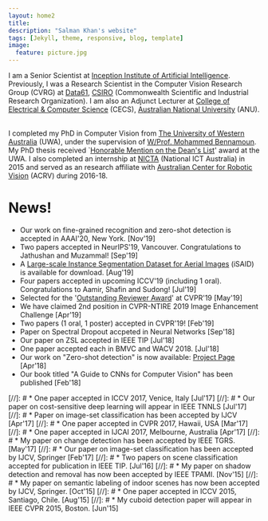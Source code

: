 ```yaml
---
layout: home2
title: 
description: "Salman Khan's website"
tags: [Jekyll, theme, responsive, blog, template]
image:
  feature: picture.jpg
---
```

I am a Senior Scientist at [Inception Institute of Artificial Intelligence](http://www.inceptioniai.org/). Previously, I was a Research Scientist in the Computer Vision Research Group (CVRG) at [Data61](http://www.data61.csiro.au/), [CSIRO](http://www.csiro.au/) (Commonwealth Scientific and Industrial Research Organization). I am also an Adjunct Lecturer at [College of Electrical & Computer Science](http://cecs.anu.edu.au/) (CECS), [Australian National University](https://www.anu.edu.au/) (ANU).<br><br>


I completed my PhD in Computer Vision from [The University of Western Australia](https://www.uwa.edu.au/) (UWA), under the supervision of [W/Prof. Mohammed Bennamoun](https://scholar.google.ae/citations?user=ylX5MEAAAAAJ&hl=en). My PhD thesis received `[Honorable Mention on the Dean's List](http://www.postgraduate.uwa.edu.au/students/funding/prizes/board-of-the-graduate-research-school-deans-list)' award at the UWA. I also completed an internship at [NICTA](https://en.wikipedia.org/wiki/NICTA) (National ICT Australia) in 2015 and served as an research affiliate with [Australian Center for Robotic Vision](https://www.roboticvision.org/) (ACRV) during 2016-18.

# News!

* Our work on fine-grained recognition and zero-shot detection is accepted in AAAI'20, New York. [Nov'19] 
* Two papers accepted in NeurIPS'19, Vancouver. Congratulations to Jathushan and Muzammal! [Sep'19]
* A [Large-scale Instance Segmentation Dataset for Aerial Images](https://captain-whu.github.io/iSAID/index.html) (iSAID) is available for download. [Aug'19]
* Four papers accepted in upcoming ICCV'19 (including 1 oral). Congratulations to Aamir, Shafin and Sudong! [Jul'19]
* Selected for the '[Outstanding Reviewer Award](http://cvpr2019.thecvf.com/files/CVPR_2019_Program_Guide.pdf)' at CVPR'19 [May'19]
* We have claimed 2nd position in CVPR-NTIRE 2019 Image Enhancement Challenge [Apr'19]
* Two papers (1 oral, 1 poster) accepted in CVPR'19! [Feb'19]
* Paper on Spectral Dropout accpeted in Neural Networks [Sep'18]
* Our paper on ZSL accepted in IEEE TIP [Jul'18]
* One paper accepted each in BMVC and WACV 2018. [Jul'18]
* Our work on "Zero-shot detection" is now available: [Project Page](https://salman-h-khan.github.io/ProjectPages/ZSD_Arxiv18) [Apr'18]
* Our book titled "A Guide to CNNs for Computer Vision" has been published [Feb'18]

[//]: # * One paper accepted in ICCV 2017, Venice, Italy [Jul'17]
[//]: # * Our paper on cost-sensitive deep learning will appear in IEEE TNNLS [Jul'17]
[//]: # * Paper on image-set classification has been accepted by IJCV [Apr'17]
[//]: # * One paper accepted in CVPR 2017, Hawaii, USA [Mar'17]
[//]: # * One paper accepted in IJCAI 2017, Melbourne, Australia [Apr'17]
[//]: # * My paper on change detection has been accepted by IEEE TGRS. [May'17]
[//]: # * Our paper on image-set classification has been accepted by IJCV, Springer [Feb'17]
[//]: # * Two papers on scene classification accepted for publication in IEEE TIP. [Jul'16]
[//]: # * My paper on shadow detection and removal has now been accepted by IEEE TPAMI. [Nov'15]
[//]: # * My paper on semantic labeling of indoor scenes has now been accepted by IJCV, Springer. [Oct'15]
[//]: # * One paper accepted in ICCV 2015, Santiago, Chile. [Aug'15]
[//]: # * My cuboid detection paper will appear in IEEE CVPR 2015, Boston. [Jun'15]
